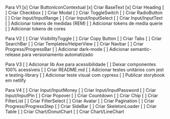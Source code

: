 Para V1
[x] Criar ButtonIconContextual
[x] Criar BaseText
[x] Criar Heading
[ ] Criar Checkbox
[ ] Criar Modal
[ ] Criar ToggleSwitch
[ ] Criar RadioButton
[ ] Criar Input/InputRange
[ ] Criar Input/InputSelect
[ ] Criar Input/InputText
[ ] Adicionar tokens de medidas (REM)
[ ] Adicionar tokens de media querie
[ ] Adicionar tokens de cores

Para V2
[ ] Criar VisibilityToggle
[ ] Criar Copy Button
[ ] Criar Tabs
[ ] Criar SearchBar
[ ] Criar Templates/HelperView
[ ] Criar Navbar
[ ] Criar Progress/ProgressBar
[ ] Adicionar dark-mode
[ ] Adicionar semantic-release para versionamento automatizado

Para V3
[ ] Adicionar lib Axe para acessibilidade
[ ] Deixar componentes 100% acessíveis
[ ] Criar README.md
[ ] Adicionar testes unitários com jest e testing-library
[ ] Adicionar teste visual com cypress
[ ] Publicar storybook em netlify

Para V4
[ ] Criar Input/InputMoney
[ ] Criar Input/InputPassword
[ ] Criar Input/InputPin
[ ] Criar Popover
[ ] Criar Countdown
[ ] Criar Chip
[ ] Criar FilterList
[ ] Criar FilterSelect
[ ] Criar Avatar
[ ] Criar Pagination
[ ] Criar Progress/ProgressStep
[ ] Criar SideBar
[ ] Criar SkeletonLoader
[ ] Criar Table
[ ] Criar Chart/DonutChart
[ ] Criar Chart/LineChart
